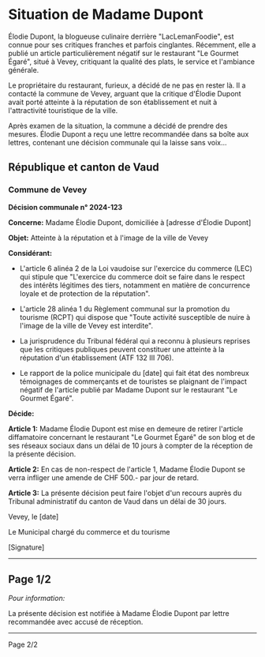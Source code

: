 # Situation de Madame Dupont

Élodie Dupont, la blogueuse culinaire derrière "LacLemanFoodie", est connue pour ses critiques franches et parfois cinglantes. Récemment, elle a publié un article particulièrement négatif sur le restaurant "Le Gourmet Égaré", situé à Vevey, critiquant la qualité des plats, le service et l'ambiance générale.

Le propriétaire du restaurant, furieux, a décidé de ne pas en rester là. Il a contacté la commune de Vevey, arguant que la critique d'Élodie Dupont avait porté atteinte à la réputation de son établissement et nuit à l'attractivité touristique de la ville.

Après examen de la situation, la commune a décidé de prendre des mesures. Élodie Dupont a reçu une lettre recommandée dans sa boîte aux lettres, contenant une décision communale qui la laisse sans voix...

## République et canton de Vaud

### Commune de Vevey

**Décision communale n° 2024-123**

**Concerne:** Madame Élodie Dupont, domiciliée à [adresse d'Élodie Dupont]

**Objet:** Atteinte à la réputation et à l'image de la ville de Vevey

**Considérant:**

* L'article 6 alinéa 2 de la Loi vaudoise sur l'exercice du commerce (LEC) qui stipule que "L'exercice du commerce doit se faire dans le respect des intérêts légitimes des tiers, notamment en matière de concurrence loyale et de protection de la réputation".
* L'article 28 alinéa 1 du Règlement communal sur la promotion du tourisme (RCPT) qui dispose que "Toute activité susceptible de nuire à l'image de la ville de Vevey est interdite".
* La jurisprudence du Tribunal fédéral qui a reconnu à plusieurs reprises que les critiques publiques peuvent constituer une atteinte à la réputation d'un établissement (ATF 132 III 706).

* Le rapport de la police municipale du [date] qui fait état des nombreux témoignages de commerçants et de touristes se plaignant de l'impact négatif de l'article publié par Madame Dupont sur le restaurant "Le Gourmet Égaré".

**Décide:**

**Article 1:** Madame Élodie Dupont est mise en demeure de retirer l'article diffamatoire concernant le restaurant "Le Gourmet Égaré" de son blog et de ses réseaux sociaux dans un délai de 10 jours à compter de la réception de la présente décision.

**Article 2:** En cas de non-respect de l'article 1, Madame Élodie Dupont se verra infliger une amende de CHF 500.- par jour de retard.

**Article 3:** La présente décision peut faire l'objet d'un recours auprès du Tribunal administratif du canton de Vaud dans un délai de 30 jours.

Vevey, le [date]

Le Municipal chargé du commerce et du tourisme

[Signature]

---
Page 1/2
---

*Pour information:*

La présente décision est notifiée à Madame Élodie Dupont par lettre recommandée avec accusé de réception.

---
Page 2/2
